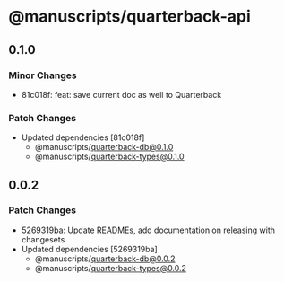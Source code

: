 # @manuscripts/quarterback-api

## 0.1.0

### Minor Changes

- 81c018f: feat: save current doc as well to Quarterback

### Patch Changes

- Updated dependencies [81c018f]
  - @manuscripts/quarterback-db@0.1.0
  - @manuscripts/quarterback-types@0.1.0

## 0.0.2

### Patch Changes

- 5269319ba: Update READMEs, add documentation on releasing with changesets
- Updated dependencies [5269319ba]
  - @manuscripts/quarterback-db@0.0.2
  - @manuscripts/quarterback-types@0.0.2
